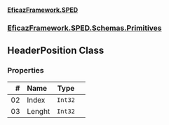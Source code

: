 #### [EficazFramework.SPED](EficazFrameworkSPED.md 'EficazFramework SPED')
### [EficazFramework.SPED.Schemas.Primitives](EficazFramework.SPED.Schemas.Primitives.md 'EficazFramework.SPED.Schemas.Primitives')

## HeaderPosition Class
### Properties

| # | Name | Type | |
| ---: | :--- | :---: | :--- |
| 02 | Index | `Int32` |  |
| 03 | Lenght | `Int32` |  |

